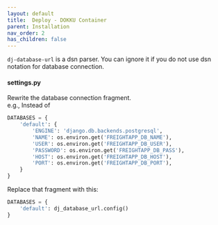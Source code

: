 ```yaml
---
layout: default
title:  Deploy - DOKKU Container
parent: Installation
nav_order: 2
has_children: false
---
```


`dj-database-url` is a dsn parser. You can ignore it if you do not use dsn notation for database connection.

#### settings.py

Rewrite the database connection fragment.
<br>e.g., Instead of
```python
DATABASES = {
    'default': {
        'ENGINE': 'django.db.backends.postgresql',
        'NAME': os.environ.get('FREIGHTAPP_DB_NAME'),
        'USER': os.environ.get('FREIGHTAPP_DB_USER'),
        'PASSWORD': os.environ.get('FREIGHTAPP_DB_PASS'),
        'HOST': os.environ.get('FREIGHTAPP_DB_HOST'),
        'PORT': os.environ.get('FREIGHTAPP_DB_PORT'),
    }
}
```

Replace that fragment with this:
```python
DATABASES = {
    'default': dj_database_url.config()
}
```
